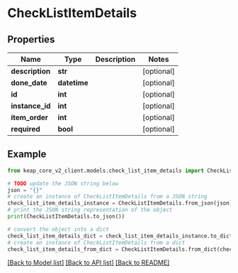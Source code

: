 # CheckListItemDetails


## Properties

Name | Type | Description | Notes
------------ | ------------- | ------------- | -------------
**description** | **str** |  | [optional] 
**done_date** | **datetime** |  | [optional] 
**id** | **int** |  | [optional] 
**instance_id** | **int** |  | [optional] 
**item_order** | **int** |  | [optional] 
**required** | **bool** |  | [optional] 

## Example

```python
from keap_core_v2_client.models.check_list_item_details import CheckListItemDetails

# TODO update the JSON string below
json = "{}"
# create an instance of CheckListItemDetails from a JSON string
check_list_item_details_instance = CheckListItemDetails.from_json(json)
# print the JSON string representation of the object
print(CheckListItemDetails.to_json())

# convert the object into a dict
check_list_item_details_dict = check_list_item_details_instance.to_dict()
# create an instance of CheckListItemDetails from a dict
check_list_item_details_from_dict = CheckListItemDetails.from_dict(check_list_item_details_dict)
```
[[Back to Model list]](../README.md#documentation-for-models) [[Back to API list]](../README.md#documentation-for-api-endpoints) [[Back to README]](../README.md)


